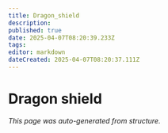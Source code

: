 ```yaml
---
title: Dragon_shield
description: 
published: true
date: 2025-04-07T08:20:39.233Z
tags: 
editor: markdown
dateCreated: 2025-04-07T08:20:37.111Z
---
```


# Dragon shield

*This page was auto-generated from structure.*